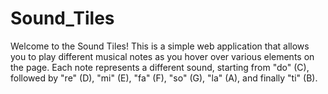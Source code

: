 # Sound_Tiles
Welcome to the Sound Tiles! This is a simple web application that allows you to play different musical notes as you hover over various elements on the page. Each note represents a different sound, starting from "do" (C), followed by "re" (D), "mi" (E), "fa" (F), "so" (G), "la" (A), and finally "ti" (B).




